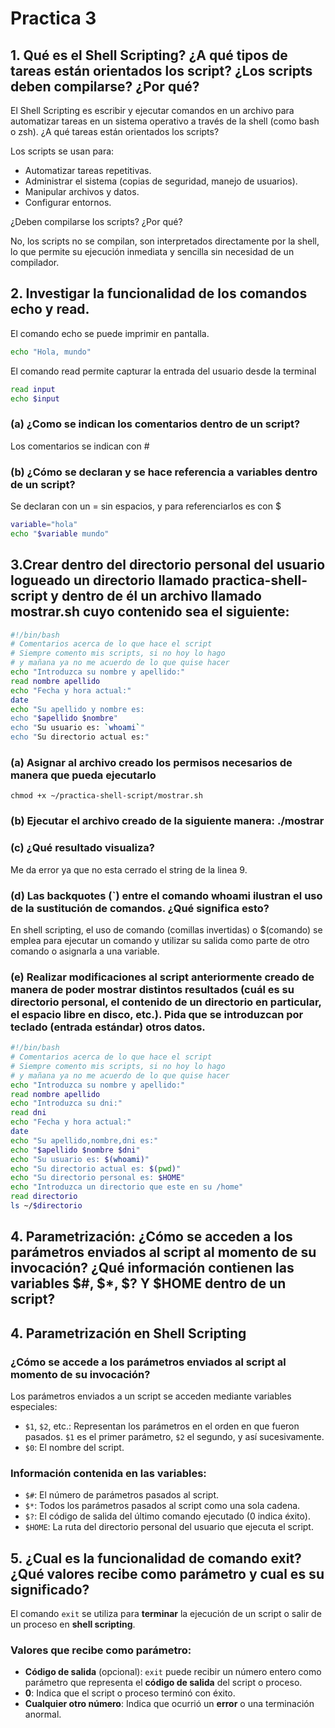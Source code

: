 # Practica 3
## 1. Qué es el Shell Scripting? ¿A qué tipos de tareas están orientados los script? ¿Los scripts deben compilarse? ¿Por qué? 

El Shell Scripting es escribir y ejecutar comandos en un archivo para automatizar tareas en un sistema operativo a través de la shell (como bash o zsh).
¿A qué tareas están orientados los scripts?

Los scripts se usan para:

- Automatizar tareas repetitivas.
- Administrar el sistema (copias de seguridad, manejo de usuarios).
- Manipular archivos y datos.
- Configurar entornos.

¿Deben compilarse los scripts? ¿Por qué?

No, los scripts no se compilan, son interpretados directamente por la shell, lo que permite su ejecución inmediata y sencilla sin necesidad de un compilador.


## 2. Investigar la funcionalidad de los comandos echo y read.
El comando echo se puede imprimir en pantalla.

```bash
echo "Hola, mundo"
```
El comando read permite capturar la entrada del usuario desde la terminal

```bash
read input
echo $input

```
### (a) ¿Como se indican los comentarios dentro de un script?
Los comentarios se indican con #
### (b) ¿Cómo se declaran y se hace referencia a variables dentro de un script?
Se declaran con un = sin espacios, y para referenciarlos es con $

```bash
variable="hola"
echo "$variable mundo"
```

## 3.Crear dentro del directorio personal del usuario logueado un directorio llamado practica-shell-script y dentro de él un archivo llamado mostrar.sh cuyo contenido sea el siguiente:

```bash
#!/bin/bash
# Comentarios acerca de lo que hace el script
# Siempre comento mis scripts, si no hoy lo hago
# y mañana ya no me acuerdo de lo que quise hacer
echo "Introduzca su nombre y apellido:"
read nombre apellido
echo "Fecha y hora actual:"
date
echo "Su apellido y nombre es:
echo "$apellido $nombre"
echo "Su usuario es: `whoami`"
echo "Su directorio actual es:"
```

### (a) Asignar al archivo creado los permisos necesarios de manera que pueda ejecutarlo
```
chmod +x ~/practica-shell-script/mostrar.sh
```
### (b) Ejecutar el archivo creado de la siguiente manera: ./mostrar

### (c) ¿Qué resultado visualiza?
Me da error ya que no esta cerrado el string de la linea 9.
### (d) Las backquotes (`) entre el comando whoami ilustran el uso de la sustitución de comandos. ¿Qué significa esto?
En shell scripting, el uso de comando (comillas invertidas) o $(comando) se emplea para ejecutar un comando y utilizar su salida como parte de otro comando o asignarla a una variable.
### (e) Realizar modificaciones al script anteriormente creado de manera de poder mostrar distintos resultados (cuál es su directorio personal, el contenido de un directorio en particular, el espacio libre en disco, etc.). Pida que se introduzcan por teclado (entrada estándar) otros datos.
```bash
#!/bin/bash
# Comentarios acerca de lo que hace el script
# Siempre comento mis scripts, si no hoy lo hago
# y mañana ya no me acuerdo de lo que quise hacer
echo "Introduzca su nombre y apellido:"
read nombre apellido
echo "Introduzca su dni:"
read dni
echo "Fecha y hora actual:"
date
echo "Su apellido,nombre,dni es:"
echo "$apellido $nombre $dni"
echo "Su usuario es: $(whoami)"
echo "Su directorio actual es: $(pwd)"
echo "Su directorio personal es: $HOME"
echo "Introduzca un directorio que este en su /home"
read directorio
ls ~/$directorio
```

## 4. Parametrización: ¿Cómo se acceden a los parámetros enviados al script al momento de su invocación? ¿Qué información contienen las variables $#, $*, $? Y $HOME dentro de un script?

## 4. Parametrización en Shell Scripting

### ¿Cómo se accede a los parámetros enviados al script al momento de su invocación?
Los parámetros enviados a un script se acceden mediante variables especiales:
- `$1`, `$2`, etc.: Representan los parámetros en el orden en que fueron pasados. `$1` es el primer parámetro, `$2` el segundo, y así sucesivamente.
- `$0`: El nombre del script.

### Información contenida en las variables:
- `$#`: El número de parámetros pasados al script.
- `$*`: Todos los parámetros pasados al script como una sola cadena.
- `$?`: El código de salida del último comando ejecutado (0 indica éxito).
- `$HOME`: La ruta del directorio personal del usuario que ejecuta el script.

## 5. ¿Cual es la funcionalidad de comando exit? ¿Qué valores recibe como parámetro y cual es su significado?

El comando `exit` se utiliza para **terminar** la ejecución de un script o salir de un proceso en **shell scripting**.

### Valores que recibe como parámetro:
- **Código de salida** (opcional): `exit` puede recibir un número entero como parámetro que representa el **código de salida** del script o proceso.
- **0**: Indica que el script o proceso terminó con éxito.
- **Cualquier otro número**: Indica que ocurrió un **error** o una terminación anormal.


